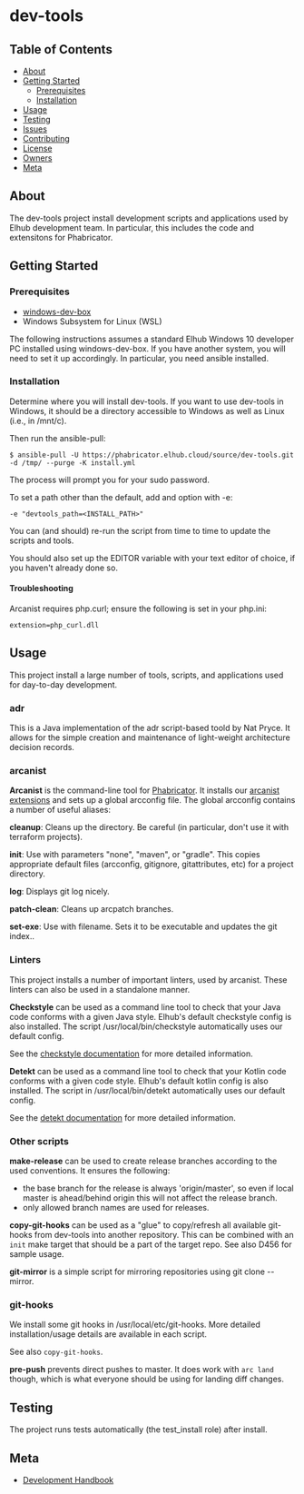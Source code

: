 # dev-tools

<!-- PROJECT SHIELDS -->
<!--
*** Add Project Shields here. Several of Elhubs systems provide shields, so why not use them to give info at a glance.
*** [TeamCity Builds][SonarQube Quality Gate][SonarQube Vulnerabilities][SonarQube bugs][SonarQube smells][SonarQube Coverage]
-->

<!-- TABLE OF CONTENTS -->
## Table of Contents

* [About](#about)
* [Getting Started](#getting-started)
  * [Prerequisites](#prerequisites)
  * [Installation](#installation)
* [Usage](#usage)
* [Testing](#testing)
* [Issues](https://jira.elhub.cloud/browse/TD-464?jql=project%20%3D%20TD%20AND%20component%20%3D%20%22Dev%20Tools%22%20AND%20resolution%20%3D%20Unresolved%20)
* [Contributing](CONTRIBUTING.md)
* [License](LICENSE.md)
* [Owners](CODEOWNERS)
* [Meta](#meta)


<!-- ABOUT THE PROJECT -->
## About

The dev-tools project install development scripts and applications used by Elhub development team.
In particular, this includes the code and extensitons for Phabricator.


<!-- GETTING STARTED -->
## Getting Started

### Prerequisites

* [windows-dev-box](https://github.com/elhub/windows-dev-box)
* Windows Subsystem for Linux (WSL)

The following instructions assumes a standard Elhub Windows 10 developer PC installed using
windows-dev-box. If you have another system, you will need to set it up accordingly. In particular,
you need ansible installed.

### Installation

Determine where you will install dev-tools. If you want to use dev-tools in Windows, it should be a
directory accessible to Windows as well as Linux (i.e., in /mnt/c).

Then run the ansible-pull:

    $ ansible-pull -U https://phabricator.elhub.cloud/source/dev-tools.git -d /tmp/ --purge -K install.yml

The process will prompt you for your sudo password.

To set a path other than the default, add and option with -e:

    -e "devtools_path=<INSTALL_PATH>"

You can (and should) re-run the script from time to time to update the scripts and tools.

You should also set up the EDITOR variable with your text editor of choice, if you haven't already done so.

#### Troubleshooting

Arcanist requires php.curl; ensure the following is set in your php.ini:

    extension=php_curl.dll


<!-- USAGE EXAMPLES -->
## Usage

This project install a large number of tools, scripts, and applications used for day-to-day development.

### adr

This is a Java implementation of the adr script-based toold by Nat Pryce. It allows for the simple creation and maintenance of light-weight architecture
decision records.

### arcanist

**Arcanist** is the command-line tool for [Phabricator](https://phabricator.elhub.cloud). It installs our
[arcanist extensions](https://github.com/elhub/dev-tools-arcanist) and sets up a global arcconfig file. The global arcconfig contains a number of useful
aliases:

**cleanup**: Cleans up the directory. Be careful (in particular, don't use it with terraform projects).

**init**: Use with parameters "none", "maven", or "gradle". This copies appropriate default files (arcconfig, gitignore, gitattributes, etc) for a project
directory.

**log**: Displays git log nicely.

**patch-clean**: Cleans up arcpatch branches.

**set-exe**: Use with filename. Sets it to be executable and updates the git index..


### Linters

This project installs a number of important linters, used by arcanist. These linters can also be used in a standalone manner.

**Checkstyle** can be used as a command line tool to check that your Java code conforms with a given Java style. Elhub's default checkstyle config is also
installed. The script /usr/local/bin/checkstyle automatically uses our default config.

See the [checkstyle documentation](https://checkstyle.org/) for more detailed information.

**Detekt** can be used as a command line tool to check that your Kotlin code conforms with a given code style. Elhub's default kotlin config is also
installed. The script in /usr/local/bin/detekt automatically uses our default config.

See the [detekt documentation](https://detekt.github.io/detekt/) for more detailed information.

### Other scripts

**make-release** can be used to create release branches according to the used conventions.
It ensures the following:
- the base branch for the release is always 'origin/master', so even if local master is ahead/behind origin this will not affect the release branch.
- only allowed branch names are used for releases.

**copy-git-hooks** can be used as a "glue" to copy/refresh all available git-hooks from dev-tools into another repository.
This can be combined with an `init` make target that should be a part of the target repo. See also D456 for sample usage.

**git-mirror** is a simple script for mirroring repositories using git clone --mirror.

### git-hooks

We install some git hooks in /usr/local/etc/git-hooks. More detailed installation/usage details are available in each script.

See also `copy-git-hooks`.

**pre-push** prevents direct pushes to master. It does work with `arc land` though, which is what everyone should be using for landing diff changes.


<!-- TESTING -->
## Testing

The project runs tests automatically (the test_install role) after install.


<!-- META -->
## Meta

* [Development Handbook](https://confluence.elhub.cloud/display/DEV/Handbook)
